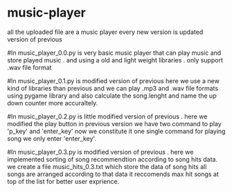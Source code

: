 # music-player
all the uploaded file are a music player
every new version is updated version of previous

#In music_player_0.0.py is very basic music player that can play music and store played music .
and using a old and light weight libraries . only support .wav file format 

#In music_player_0.1.py is  modified version of previous here we use a new kind of libraries than previous and we can play 
.mp3 and .wav file formats using pygame library and also calculate the song.lenght 
and name the up down counter more accuraltely.


#In music_player_0.2.py is little modified version of previous . here we modified the play button 
in previous version we have two command to play 'p_key' and 'enter_key' now we constitute it one
single command for playing song we only enter 'enter_key'.

#In music_player_0.3.py is modified version of previous . here we implemented sorting of song recommendtion according 
to song hits data. 
we create a file music_hits_0.3.txt which store the data of song hits 
all songs are arranged according to that data 
it reccomends max hit songs at top of the list
for better user exprience.
